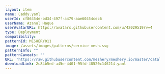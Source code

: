 ```yaml
---
layout: item
name: Caddy.yaml
userId: cf86454e-bd34-497f-a479-aae60454cec6
userName: Azanul Haque
userAvatarURL: https://avatars.githubusercontent.com/u/42029519?v=4
type: Deployment
compatibility: 
patternId: MESHERY011
image: /assets/images/patterns/service-mesh.svg
patternInfo: ""
patternCaveats: ""
URL: 'https://raw.githubusercontent.com/meshery/meshery.io/master/catalog/2c84b5ed-a45e-4401-95fd-48520c146214.yaml'
downloadLink: 2c84b5ed-a45e-4401-95fd-48520c146214.yaml
---
```


